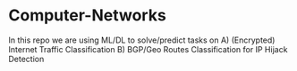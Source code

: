 # Computer-Networks
In this repo we are using ML/DL to solve/predict tasks on A) (Encrypted) Internet Traffic Classification B) BGP/Geo Routes Classification for IP Hijack Detection
